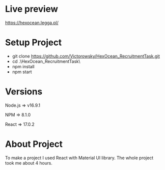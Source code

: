 # Live preview

https://hexocean.legga.pl/

# Setup Project

- git clone https://github.com/Victorowsky/HexOcean_RecruitmentTask.git
- cd .\HexOcean_RecruitmentTask\
- npm install
- npm start

# Versions

Node.js => v16.9.1

NPM => 8.1.0

React => 17.0.2

# About Project

To make a project I used React with Material UI library. The whole project took me about 4 hours.
